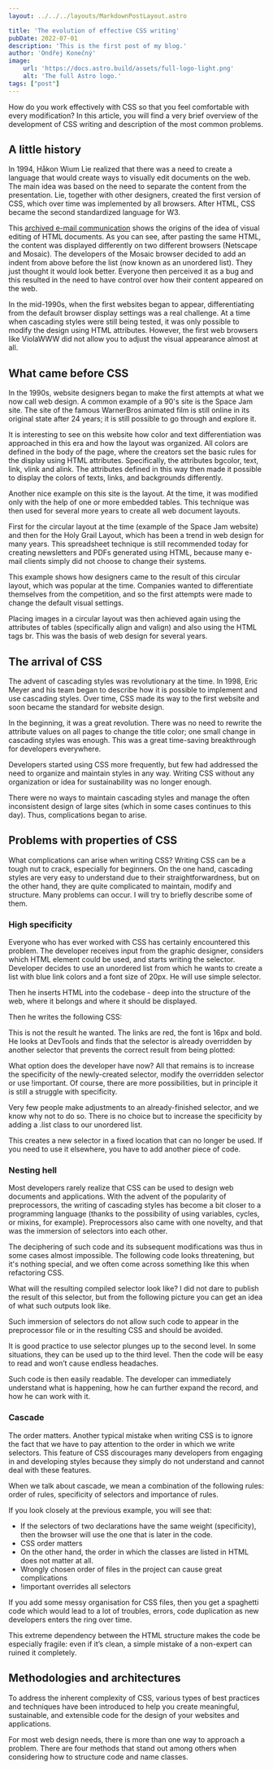 ```yaml
---
layout: ../../../layouts/MarkdownPostLayout.astro

title: 'The evolution of effective CSS writing'
pubDate: 2022-07-01
description: 'This is the first post of my blog.'
author: 'Ondřej Konečný'
image:
    url: 'https://docs.astro.build/assets/full-logo-light.png'
    alt: 'The full Astro logo.'
tags: ["post"]
---
```


How do you work effectively with CSS so that you feel comfortable with every modification? In this article, you will find a very brief overview of the development of CSS writing and description of the most common problems.

## A little history
In 1994, Håkon Wium Lie realized that there was a need to create a language that would create ways to visually edit documents on the web. The main idea was based on the need to separate the content from the presentation. Lie, together with other designers, created the first version of CSS, which over time was implemented by all browsers. After HTML, CSS became the second standardized language for W3.

This [archived e-mail communication](http://1997.webhistory.org/www.lists/www-talk.1994q1/0648.html) shows the origins of the idea of visual editing of HTML documents. As you can see, after pasting the same HTML, the content was displayed differently on two different browsers (Netscape and Mosaic). The developers of the Mosaic browser decided to add an indent from above before the list (now known as an unordered list). They just thought it would look better. Everyone then perceived it as a bug and this resulted in the need to have control over how their content appeared on the web.

In the mid-1990s, when the first websites began to appear, differentiating from the default browser display settings was a real challenge. At a time when cascading styles were still being tested, it was only possible to modify the design using HTML attributes. However, the first web browsers like ViolaWWW did not allow you to adjust the visual appearance almost at all.

## What came before CSS
In the 1990s, website designers began to make the first attempts at what we now call web design. A common example of a 90's site is the Space Jam site. The site of the famous WarnerBros animated film is still online in its original state after 24 years; it is still possible to go through and explore it.

It is interesting to see on this website how color and text differentiation was approached in this era and how the layout was organized. All colors are defined in the body of the page, where the creators set the basic rules for the display using HTML attributes. Specifically, the attributes bgcolor, text, link, vlink and alink. The attributes defined in this way then made it possible to display the colors of texts, links, and backgrounds differently.

Another nice example on this site is the layout. At the time, it was modified only with the help of one or more embedded tables. This technique was then used for several more years to create all web document layouts.

First for the circular layout at the time (example of the Space Jam website) and then for the Holy Grail Layout, which has been a trend in web design for many years. This spreadsheet technique is still recommended today for creating newsletters and PDFs generated using HTML, because many e-mail clients simply did not choose to change their systems.

This example shows how designers came to the result of this circular layout, which was popular at the time. Companies wanted to differentiate themselves from the competition, and so the first attempts were made to change the default visual settings.

Placing images in a circular layout was then achieved again using the attributes of tables (specifically align and valign) and also using the HTML tags br. This was the basis of web design for several years.

## The arrival of CSS
The advent of cascading styles was revolutionary at the time. In 1998, Eric Meyer and his team began to describe how it is possible to implement and use cascading styles. Over time, CSS made its way to the first website and soon became the standard for website design.

In the beginning, it was a great revolution. There was no need to rewrite the attribute values on all pages to change the title color; one small change in cascading styles was enough. This was a great time-saving breakthrough for developers everywhere. 

Developers started using CSS more frequently, but few had addressed the need to organize and maintain styles in any way. Writing CSS without any organization or idea for sustainability was no longer enough.

There were no ways to maintain cascading styles and manage the often inconsistent design of large sites (which in some cases continues to this day). Thus, complications began to arise.

## Problems with properties of CSS
What complications can arise when writing CSS? Writing CSS can be a tough nut to crack, especially for beginners. On the one hand, cascading styles are very easy to understand due to their straightforwardness, but on the other hand, they are quite complicated to maintain, modify and structure. Many problems can occur. I will try to briefly describe some of them.

### High specificity
Everyone who has ever worked with CSS has certainly encountered this problem. The developer receives input from the graphic designer, considers which HTML element could be used, and starts writing the selector. Developer decides to use an unordered list from which he wants to create a list with blue link colors and a font size of 20px. He will use simple selector.

Then he inserts HTML into the codebase - deep into the structure of the web, where it belongs and where it should be displayed.

Then he writes the following CSS:

This is not the result he wanted. The links are red, the font is 16px and bold. He looks at DevTools and finds that the selector is already overridden by another selector that prevents the correct result from being plotted:

What option does the developer have now? All that remains is to increase the specificity of the newly-created selector, modify the overridden selector or use !important. Of course, there are more possibilities, but in principle it is still a struggle with specificity.

Very few people make adjustments to an already-finished selector, and we know why not to do so. There is no choice but to increase the specificity by adding a .list class to our unordered list.

This creates a new selector in a fixed location that can no longer be used. If you need to use it elsewhere, you have to add another piece of code.

### Nesting hell
Most developers rarely realize that CSS can be used to design web documents and applications. With the advent of the popularity of preprocessors, the writing of cascading styles has become a bit closer to a programming language (thanks to the possibility of using variables, cycles, or mixins, for example). Preprocessors also came with one novelty, and that was the immersion of selectors into each other.

The deciphering of such code and its subsequent modifications was thus in some cases almost impossible. The following code looks threatening, but it's nothing special, and we often come across something like this when refactoring CSS.

What will the resulting compiled selector look like? I did not dare to publish the result of this selector, but from the following picture you can get an idea of what such outputs look like.

Such immersion of selectors do not allow such code to appear in the preprocessor file or in the resulting CSS and should be avoided.

It is good practice to use selector plunges up to the second level. In some situations, they can be used up to the third level. Then the code will be easy to read and won’t cause endless headaches.

Such code is then easily readable. The developer can immediately understand what is happening, how he can further expand the record, and how he can work with it.

### Cascade
The order matters. Another typical mistake when writing CSS is to ignore the fact that we have to pay attention to the order in which we write selectors. This feature of CSS discourages many developers from engaging in and developing styles because they simply do not understand and cannot deal with these features.

When we talk about cascade, we mean a combination of the following rules: order of rules, specificity of selectors and importance of rules.

If you look closely at the previous example, you will see that:
- If the selectors of two declarations have the same weight (specificity), then the browser will use the one that is later in the code.
- CSS order matters
- On the other hand, the order in which the classes are listed in HTML does not matter at all.
- Wrongly chosen order of files in the project can cause great complications
- !important overrides all selectors

If you add some messy organisation for CSS files, then you get a spaghetti code which would lead to a lot of troubles, errors, code duplication as new developers enters the ring over time.

This extreme dependency between the HTML structure makes the code be especially fragile: even if it’s clean, a simple mistake of a non-expert can ruined it completely.

## Methodologies and architectures
To address the inherent complexity of CSS, various types of best practices and techniques have been introduced to help you create meaningful, sustainable, and extensible code for the design of your websites and applications.

For most web design needs, there is more than one way to approach a problem. There are four methods that stand out among others when considering how to structure code and name classes.
